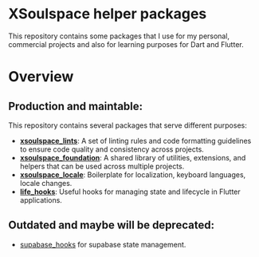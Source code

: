# XSoulspace helper packages

This repository contains some packages that I use for my personal, commercial projects and also for learning purposes for Dart and Flutter.

# Overview

## Production and maintable:

This repository contains several packages that serve different purposes:

- **[xsoulspace_lints](https://pub.dev/packages/xsoulspace_lints)**: A set of linting rules and code formatting guidelines to ensure code quality and consistency across projects.
- **[xsoulspace_foundation](https://pub.dev/packages/xsoulspace_foundation)**: A shared library of utilities, extensions, and helpers that can be used across multiple projects.
- **[xsoulspace_locale](https://pub.dev/packages/xsoulspace_locale)**: Boilerplate for localization, keyboard languages, locale changes.
- **[life_hooks](https://pub.dev/packages/life_hooks)**: Useful hooks for managing state and lifecycle in Flutter applications.

## Outdated and maybe will be deprecated:

- [supabase_hooks](https://pub.dev/packages/supabase_hooks) for supabase state management.
